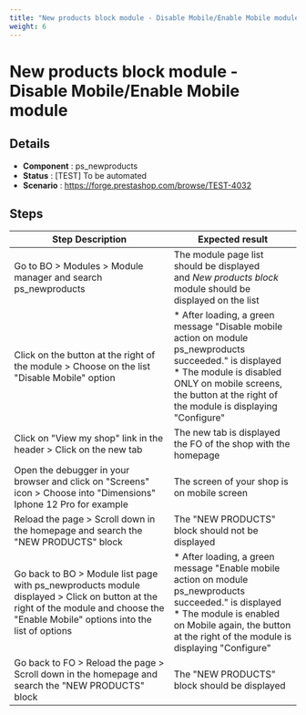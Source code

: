 ```yaml
---
title: "New products block module - Disable Mobile/Enable Mobile module"
weight: 6
---
```


# New products block module - Disable Mobile/Enable Mobile module
## Details
* **Component** : ps_newproducts
* **Status** : [TEST] To be automated
* **Scenario** : https://forge.prestashop.com/browse/TEST-4032

## Steps
| Step Description | Expected result |
| ----- | ----- |
| Go to BO > Modules > Module manager and search ps_newproducts | The module page list should be displayed and *New products block* module should be displayed on the list |
| Click on the button at the right of the module > Choose on the list "Disable Mobile" option | * After loading, a green message "Disable mobile action on module ps_newproducts succeeded." is displayed<br> * The module is disabled ONLY on mobile screens, the button at the right of the module is displaying "Configure" |
| Click on "View my shop" link in the header > Click on the new tab | The new tab is displayed the FO of the shop with the homepage |
| Open the debugger in your browser and click on "Screens" icon > Choose into "Dimensions" Iphone 12 Pro for example | The screen of your shop is on mobile screen |
| Reload the page > Scroll down in the homepage and search the "NEW PRODUCTS" block | The "NEW PRODUCTS" block should not be displayed |
| Go back to BO > Module list page with ps_newproducts module displayed > Click on button at the right of the module and choose the "Enable Mobile" options into the list of options | * After loading, a green message "Enable mobile action on module ps_newproducts succeeded." is displayed<br> * The module is enabled on Mobile again, the button at the right of the module is displaying "Configure" |
| Go back to FO > Reload the page > Scroll down in the homepage and search the "NEW PRODUCTS" block | The "NEW PRODUCTS" block should be displayed |
